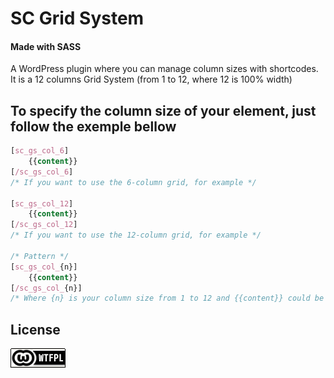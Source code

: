 # SC Grid System 
#### Made with SASS 

A WordPress plugin where you can manage column sizes with shortcodes.
It is a 12 columns Grid System (from 1 to 12, where 12 is 100% width)


## To specify the column size of your element, just follow the exemple bellow

```css
[sc_gs_col_6]
	{{content}}
[/sc_gs_col_6]
/* If you want to use the 6-column grid, for example */

[sc_gs_col_12]
	{{content}}
[/sc_gs_col_12]
/* If you want to use the 12-column grid, for example */

/* Pattern */
[sc_gs_col_{n}]
	{{content}}
[/sc_gs_col_{n}]
/* Where {n} is your column size from 1 to 12 and {{content}} could be whatever you want to show inside the column element */
```


## License
[![WTFPL](wtfpl-badge.png "WTFPL")](https://github.com/zergiocosta/SC-GridSystem/blob/master/LICENSE)
